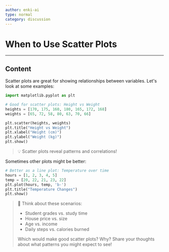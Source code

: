 ```yaml
---
author: enki-ai
type: normal
category: discussion
---
```


# When to Use Scatter Plots

---
## Content

Scatter plots are great for showing relationships between variables. Let's look at some examples:

```python
import matplotlib.pyplot as plt

# Good for scatter plots: Height vs Weight
heights = [170, 175, 160, 180, 165, 172, 168]
weights = [65, 72, 58, 80, 63, 70, 66]

plt.scatter(heights, weights)
plt.title("Height vs Weight")
plt.xlabel("Height (cm)")
plt.ylabel("Weight (kg)")
plt.show()
```

> 💡 Scatter plots reveal patterns and correlations!

Sometimes other plots might be better:

```python
# Better as a line plot: Temperature over time
hours = [1, 2, 3, 4, 5]
temp = [20, 22, 21, 23, 22]
plt.plot(hours, temp, 'b-')
plt.title("Temperature Changes")
plt.show()
```

> 💬 Think about these scenarios:
> - Student grades vs. study time
> - House price vs. size
> - Age vs. income
> - Daily steps vs. calories burned
>
> Which would make good scatter plots? Why?
> Share your thoughts about what patterns you might expect to see! 